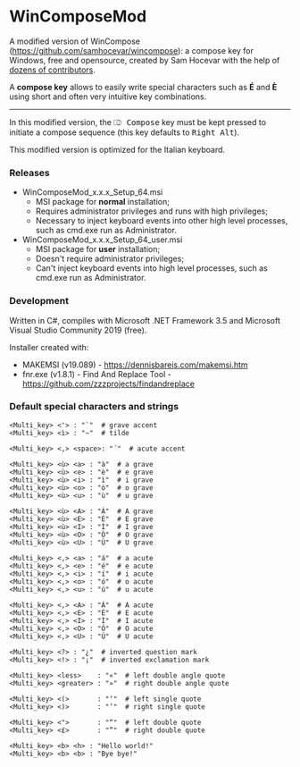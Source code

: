 ﻿WinComposeMod
=============

A modified version of WinCompose (https://github.com/samhocevar/wincompose): a compose key for Windows, free and opensource, created by Sam Hocevar with the help of [dozens of contributors](https://github.com/samhocevar/wincompose/graphs/contributors).

A **compose key** allows to easily write special characters such as **É** and **È** using short and often very intuitive key combinations.

---

In this modified version, the <kbd>⎄ Compose</kbd> key must be kept pressed to initiate a compose sequence (this key defaults to <kbd>Right Alt</kbd>).

This modified version is optimized for the Italian keyboard.

### Releases ###
* WinComposeMod_x.x.x_Setup_64.msi
  * MSI package for **normal** installation;
  * Requires administrator privileges and runs with high privileges;
  * Necessary to inject keyboard events into other high level processes, such as cmd.exe run as Administrator.
* WinComposeMod_x.x.x_Setup_64_user.msi
  * MSI package for **user** installation;
  * Doesn't require administrator privileges;
  * Can't inject keyboard events into high level processes, such as cmd.exe run as Administrator.

### Development ###
Written in C#, compiles with Microsoft .NET Framework 3.5 and Microsoft Visual Studio Community 2019 (free).

Installer created with:
* MAKEMSI (v19.089) - https://dennisbareis.com/makemsi.htm
* fnr.exe (v1.8.1) - Find And Replace Tool - https://github.com/zzzprojects/findandreplace

### Default special characters and strings ###

    <Multi_key> <'> : "`"  # grave accent
    <Multi_key> <ì> : "~"  # tilde

    <Multi_key> <,> <space>: "´"  # acute accent

    <Multi_key> <ù> <a> : "à"  # a grave
    <Multi_key> <ù> <e> : "è"  # e grave
    <Multi_key> <ù> <i> : "ì"  # i grave
    <Multi_key> <ù> <o> : "ò"  # o grave
    <Multi_key> <ù> <u> : "ù"  # u grave

    <Multi_key> <ù> <A> : "À"  # A grave
    <Multi_key> <ù> <E> : "È"  # E grave
    <Multi_key> <ù> <I> : "Ì"  # I grave
    <Multi_key> <ù> <O> : "Ò"  # O grave
    <Multi_key> <ù> <U> : "Ù"  # U grave

    <Multi_key> <,> <a> : "á"  # a acute
    <Multi_key> <,> <e> : "é"  # e acute
    <Multi_key> <,> <i> : "í"  # i acute
    <Multi_key> <,> <o> : "ó"  # o acute
    <Multi_key> <,> <u> : "ú"  # u acute

    <Multi_key> <,> <A> : "Á"  # A acute
    <Multi_key> <,> <E> : "É"  # E acute
    <Multi_key> <,> <I> : "Í"  # I acute
    <Multi_key> <,> <O> : "Ó"  # O acute
    <Multi_key> <,> <U> : "Ú"  # U acute

    <Multi_key> <?> : "¿"  # inverted question mark
    <Multi_key> <!> : "¡"  # inverted exclamation mark

    <Multi_key> <less>    : "«"  # left double angle quote
    <Multi_key> <greater> : "»"  # right double angle quote

    <Multi_key> <(>       : "‘"  # left single quote
    <Multi_key> <)>       : "’"  # right single quote

    <Multi_key> <">       : "“"  # left double quote
    <Multi_key> <£>       : "”"  # right double quote

    <Multi_key> <b> <h> : "Hello world!"
    <Multi_key> <b> <b> : "Bye bye!"

